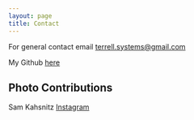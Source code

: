 ```yaml
---
layout: page
title: Contact
---
```


For general contact email terrell.systems@gmail.com

My Github [here](https://github.com/RM-Terrell)

## Photo Contributions
Sam Kahsnitz [Instagram](https://www.instagram.com/samridesbaiku/)
